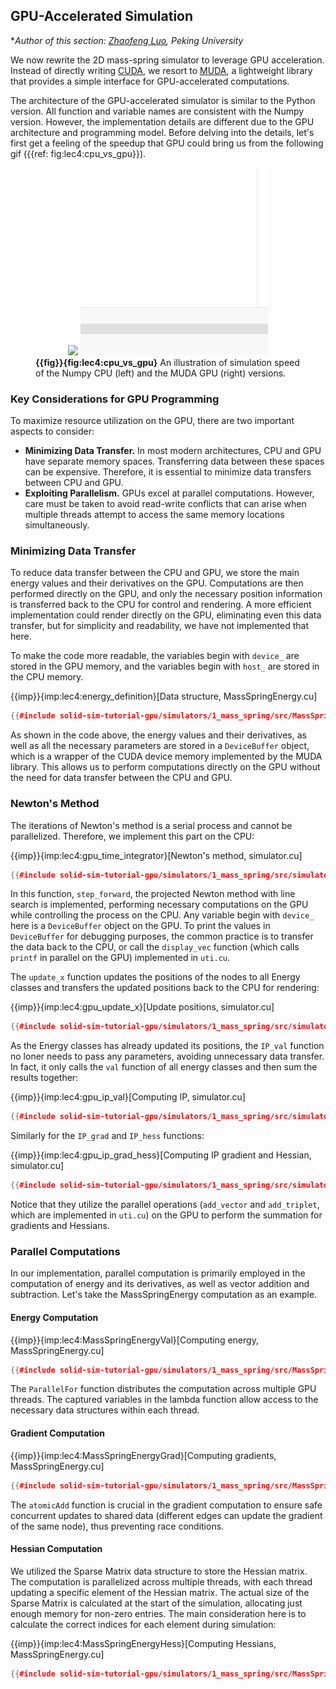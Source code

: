 ## GPU-Accelerated Simulation

**Author of this section: [Zhaofeng Luo](https://roushelfy.github.io/), Peking University*

We now rewrite the 2D mass-spring simulator to leverage GPU acceleration.
Instead of directly writing [CUDA](https://developer.nvidia.com/cuda-toolkit), we resort to [MUDA](https://github.com/MuGdxy/muda), a lightweight library that provides a simple interface for GPU-accelerated computations.

The architecture of the GPU-accelerated simulator is similar to the Python version. All function and variable names are consistent with the Numpy version. However, the implementation details are different due to the GPU architecture and programming model. Before delving into the details, let's first get a feeling of the speedup that GPU could bring us from the following gif ({{ref: fig:lec4:cpu_vs_gpu}}).

<figure>
    <center>
    <img src="img/lec4/cpu_gif.gif">
    <img src="img/lec4/gpu_gif.gif">
    </center>
    <figcaption><b>{{fig}}{fig:lec4:cpu_vs_gpu}</b> An illustration of simulation speed of the Numpy CPU (left) and the MUDA GPU (right) versions.</figcaption>
</figure>

### Key Considerations for GPU Programming

To maximize resource utilization on the GPU, there are two important aspects to consider:
- **Minimizing Data Transfer.** In most modern architectures, CPU and GPU have separate memory spaces. Transferring data between these spaces can be expensive. Therefore, it is essential to minimize data transfers between CPU and GPU.
- **Exploiting Parallelism.** GPUs excel at parallel computations. However, care must be taken to avoid read-write conflicts that can arise when multiple threads attempt to access the same memory locations simultaneously.

### Minimizing Data Transfer

To reduce data transfer between the CPU and GPU, we store the main energy values and their derivatives on the GPU. Computations are then performed directly on the GPU, and only the necessary position information is transferred back to the CPU for control and rendering. A more efficient implementation could render directly on the GPU, eliminating even this data transfer, but for simplicity and readability, we have not implemented that here.

To make the code more readable, the variables begin with `device_` are stored in the GPU memory, and the variables begin with `host_` are stored in the CPU memory.

{{imp}}{imp:lec4:energy_definition}[Data structure, MassSpringEnergy.cu]
```cpp
{{#include solid-sim-tutorial-gpu/simulators/1_mass_spring/src/MassSpringEnergy.cu:definition}}
```
As shown in the code above, the energy values and their derivatives, as well as all the necessary parameters are stored in a `DeviceBuffer` object, which is a wrapper of the CUDA device memory implemented by the MUDA library. This allows us to perform computations directly on the GPU without the need for data transfer between the CPU and GPU.

### Newton's Method

The iterations of Newton's method is a serial process and cannot be parallelized. Therefore, we implement this part on the CPU:

{{imp}}{imp:lec4:gpu_time_integrator}[Newton's method, simulator.cu]
```cpp
{{#include solid-sim-tutorial-gpu/simulators/1_mass_spring/src/simulator.cu:step_forward}}
```
In this function, `step_forward`, the projected Newton method with line search is implemented, performing necessary computations on the GPU while controlling the process on the CPU.
Any variable begin with `device_` here is a `DeviceBuffer` object on the GPU. To print the values in `DeviceBuffer` for debugging purposes, the common practice is to transfer the data back to the CPU, or call the `display_vec` function (which calls `printf` in parallel on the GPU) implemented in `uti.cu`.

The `update_x` function updates the positions of the nodes to all Energy classes and transfers the updated positions back to the CPU for rendering:

{{imp}}{imp:lec4:gpu_update_x}[Update positions, simulator.cu]
```cpp
{{#include solid-sim-tutorial-gpu/simulators/1_mass_spring/src/simulator.cu:update_x}}
```
As the Energy classes has already updated its positions, the `IP_val` function no loner needs to pass any parameters, avoiding unnecessary data transfer. 
In fact, it only calls the `val` function of all energy classes and then sum the results together:

{{imp}}{imp:lec4:gpu_ip_val}[Computing IP, simulator.cu]
```cpp
{{#include solid-sim-tutorial-gpu/simulators/1_mass_spring/src/simulator.cu:IP_val}}
``` 
Similarly for the `IP_grad` and `IP_hess` functions:

{{imp}}{imp:lec4:gpu_ip_grad_hess}[Computing IP gradient and Hessian, simulator.cu]
```cpp
{{#include solid-sim-tutorial-gpu/simulators/1_mass_spring/src/simulator.cu:IP_grad and IP_hess}}
``` 
Notice that they utilize the parallel operations (`add_vector` and `add_triplet`, which are implemented in `uti.cu`) on the GPU to perform the summation for gradients and Hessians.

### Parallel Computations

In our implementation, parallel computation is primarily employed in the computation of energy and its derivatives, as well as vector addition and subtraction. Let's take the MassSpringEnergy computation as an example. 

#### Energy Computation
{{imp}}{imp:lec4:MassSpringEnergyVal}[Computing energy, MassSpringEnergy.cu]
```cpp
{{#include solid-sim-tutorial-gpu/simulators/1_mass_spring/src/MassSpringEnergy.cu:val}}
```
The `ParallelFor` function distributes the computation across multiple GPU threads. The captured variables in the lambda function allow access to the necessary data structures within each thread.

#### Gradient Computation
{{imp}}{imp:lec4:MassSpringEnergyGrad}[Computing gradients, MassSpringEnergy.cu]
```cpp
{{#include solid-sim-tutorial-gpu/simulators/1_mass_spring/src/MassSpringEnergy.cu:grad}}
```
The `atomicAdd` function is crucial in the gradient computation to ensure safe concurrent updates to shared data (different edges can update the gradient of the same node), thus preventing race conditions.

#### Hessian Computation
We utilized the Sparse Matrix data structure to store the Hessian matrix. The computation is parallelized across multiple threads, with each thread updating a specific element of the Hessian matrix. The actual size of the Sparse Matrix is calculated at the start of the simulation, allocating just enough memory for non-zero entries. The main consideration here is to calculate the correct indices for each element during simulation:

{{imp}}{imp:lec4:MassSpringEnergyHess}[Computing Hessians, MassSpringEnergy.cu]
```cpp
{{#include solid-sim-tutorial-gpu/simulators/1_mass_spring/src/MassSpringEnergy.cu:hess}}
```

